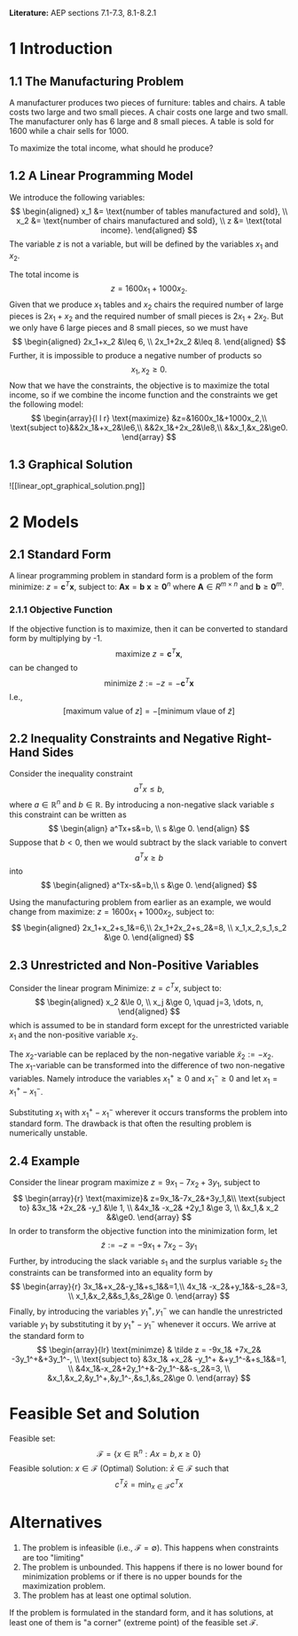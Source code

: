 **Literature:** AEP sections 7.1-7.3, 8.1-8.2.1
# 1 Introduction
## 1.1 The Manufacturing Problem
A manufacturer produces two pieces of furniture: tables and chairs. A table costs two large and two small pieces. A chair costs one large and two small. The manufacturer only has 6 large and 8 small pieces. A table is sold for 1600 while a chair sells for 1000. 

To maximize the total income, what should he produce?
## 1.2 A Linear Programming Model
We introduce the following variables:
$$
\begin{aligned}
x_1 &= \text{number of tables manufactured and sold}, \\
x_2 &= \text{number of chairs manufactured and sold}, \\
z &= \text{total income}.
\end{aligned}
$$
The variable $z$ is not a variable, but will be defined by the variables $x_1$ and $x_2$.

The total income is
$$z = 1600x_1+1000x_2.$$
Given that we produce $x_1$ tables and $x_2$ chairs the required number of large pieces is $2x_1 + x_2$ and the required number of small pieces is $2x_1+2x_2$. But we only have 6 large pieces and 8 small pieces, so we must have
$$
\begin{aligned}
2x_1+x_2 &\leq 6, \\
2x_1+2x_2 &\leq 8.
\end{aligned}
$$
Further, it is impossible to produce a negative number of products so
$$x_1, x_2 \geq 0.$$
Now that we have the constraints, the objective is to maximize the total income, so if we combine the income function and the constraints we get the following model:
$$
\begin{array}{l l r}
\text{maximize}   &z=&1600x_1&+1000x_2,\\
\text{subject to}&&2x_1&+x_2&\le6,\\
                 &&2x_1&+2x_2&\le8,\\
                 &&x_1,&x_2&\ge0.
\end{array}
$$

## 1.3 Graphical Solution
![[linear_opt_graphical_solution.png]]
# 2 Models
## 2.1 Standard Form
A linear programming problem in standard form is a problem of the form
minimize:
$z=\mathbf{c}^T\mathbf x,$
subject to:
$\mathbf{Ax}= \mathbf b$
$\mathbf x \ge \mathbf{0}^n$
where $\mathbf A \in R^{m \times n}$ and $\mathbf b \ge \mathbf 0 ^m$.
### 2.1.1 Objective Function
If the objective function is to maximize, then it can be converted to standard form by multiplying by -1.
$$
\text{maximize }z=\mathbf c^T \mathbf x,
$$
can be changed to
$$
\text{minimize } \tilde z:=-z=- \mathbf c^T \mathbf x
$$
I.e.,
$$
[\text{maximum value of }z]=-[\text{minimum vlaue of }\tilde z]
$$
## 2.2 Inequality Constraints and Negative Right-Hand Sides
Consider the inequality constraint
$$a^Tx\le b,$$
where $a \in \mathbb{R}^n$ and $b \in \mathbb R$. By introducing a non-negative slack variable $s$ this constraint can be written as
$$
\begin{align}
a^Tx+s&=b, \\
s &\ge 0.
\end{align}
$$
Suppose that $b<0$, then we would subtract by the slack variable to convert
$$a^Tx \ge b$$
into 
$$
\begin{aligned}
a^Tx-s&=b,\\
s &\ge 0.
\end{aligned}
$$

Using the manufacturing problem from earlier as an example, we would change from
maximize: $z=1600x_1+1000x_2,$ 
subject to:
$$
\begin{aligned}
2x_1+x_2+s_1&=6,\\
2x_1+2x_2+s_2&=8, \\
x_1,x_2,s_1,s_2 &\ge 0.
\end{aligned}
$$
## 2.3 Unrestricted and Non-Positive Variables
Consider the linear program
Minimize:
$z=c^Tx$,
subject to:
$$
\begin{aligned}
x_2 &\le 0, \\
x_j &\ge 0, \quad j=3, \dots, n,
\end{aligned}
$$
which is assumed to be in standard form except for the unrestricted variable $x_1$ and the non-positive variable $x_2$. 

The $x_2$-variable can be replaced by the non-negative variable $\tilde x_2 := -x_2$.
The $x_1$-variable can be transformed into the difference of two non-negative variables. Namely introduce the variables $x_1^+\ge0$ and $x_1^- \ge 0$ and let $x_1=x_1^+-x_1^-$.

Substituting $x_1$ with $x_1^+-x_1^-$ wherever it occurs transforms the problem into standard form. The drawback is that often the resulting problem is numerically unstable.
## 2.4 Example
Consider the linear program
maximize $z=9x_1-7x_2+3y_1,$
subject to 
$$
\begin{array}{r}
\text{maximize}& z=9x_1&-7x_2&+3y_1,&\\
\text{subject to}
&3x_1& +2x_2& -y_1 &\le 1, \\
&4x_1& -x_2& +2y_1 &\ge 3, \\
&x_1,& x_2 &&\ge0.
\end{array}
$$
In order to transform the objective function into the minimization form, let
$$
\tilde z := -z = -9x_1+7x_2-3y_1
$$
Further, by introducing the slack variable $s_1$ and the surplus variable $s_2$ the constraints can be transformed into an equality form by
$$
\begin{array}{r}
3x_1&+x_2&-y_1&+s_1&&=1,\\
4x_1& -x_2&+y_1&&-s_2&=3, \\
x_1,&x_2,&&s_1,&s_2&\ge 0.
\end{array}
$$
Finally, by introducing the variables $y_1^+,y_1^-$ we can handle the unrestricted variable $y_1$ by substituting it by $y_1^+-y_1^-$ whenever it occurs. We arrive at the standard form to
$$
\begin{array}{lr}
\text{minimze}
& \tilde z = -9x_1& +7x_2& -3y_1^+&+3y_1^-, \\
\text{subject to}
&3x_1& +x_2& -y_1^+ &+y_1^-&+s_1&&=1, \\
&4x_1&-x_2&+2y_1^+&-2y_1^-&&-s_2&=3, \\
&x_1,&x_2,&y_1^+,&y_1^-,&s_1,&s_2&\ge 0.
\end{array}
$$
# Feasible Set and Solution
Feasible set:
$$
\mathcal{F}=\{x \in \mathbb{R}^n:Ax=b, x\ge0 \}
$$
Feasible solution: $x \in \mathcal{F}$
(Optimal) Solution: $\bar x \in \mathcal F$ such that
$$
c^T \bar x = \min_{x\in \mathcal{F}}c^Tx
$$
# Alternatives
1. The problem is infeasible (i.e., $\mathcal{F}=\emptyset$). This happens when constraints are too "limiting"
2. The problem is unbounded. This happens if there is no lower bound for minimization problems or if there is no upper bounds for the maximization problem.
3. The problem has at least one optimal solution.

If the problem is formulated in the standard form, and it has solutions, at least one of them is "a corner" (extreme point) of the feasible set $\mathcal F$. 